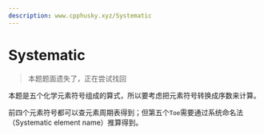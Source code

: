 ```yaml
---
description: www.cpphusky.xyz/Systematic
---
```


# Systematic

> 本题题面遗失了，正在尝试找回

本题是五个化学元素符号组成的算式，所以要考虑把元素符号转换成序数来计算。

前四个元素符号都可以查元素周期表得到；但第五个`Toe`需要通过系统命名法（Systematic element name）推算得到。
